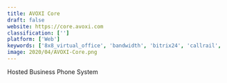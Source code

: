 ```yaml
---
title: AVOXI Core
draft: false 
website: https://core.avoxi.com
classification: ['']
platform: ['Web']
keywords: ['8x8_virtual_office', 'bandwidth', 'bitrix24', 'callrail', 'convoso', 'dialpad', 'dixa', 'fluentstream', 'freshcaller', 'grasshopper', 'infoflo', 'jive_voice', 'kixie', 'mightycall', 'nextiva', 'phoneburner', 'purecloud', 'ring4', 'ringcentral', 'textedly', 'virtualpbx', 'voipstudio']
image: 2020/04/AVOXI-Core.png
---
```

Hosted Business Phone System